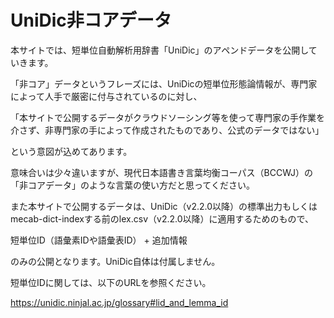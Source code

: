 # UniDic非コアデータ

本サイトでは、短単位自動解析用辞書「UniDic」のアペンドデータを公開していきます。

「非コア」データというフレーズには、UniDicの短単位形態論情報が、専門家によって人手で厳密に付与されているのに対し、

「本サイトで公開するデータがクラウドソーシング等を使って専門家の手作業を介さず、非専門家の手によって作成されたものであり、公式のデータではない」

という意図が込めてあります。

意味合いは少々違いますが、現代日本語書き言葉均衡コーパス（BCCWJ）の「非コアデータ」のような言葉の使い方だと思ってください。


また本サイトで公開するデータは、UniDic（v2.2.0以降）の標準出力もしくはmecab-dict-indexする前のlex.csv（v2.2.0以降）に適用するためのもので、

短単位ID（語彙素IDや語彙表ID） + 追加情報

のみの公開となります。UniDic自体は付属しません。

短単位IDに関しては、以下のURLを参照ください。

https://unidic.ninjal.ac.jp/glossary#lid_and_lemma_id
